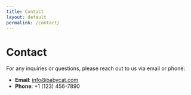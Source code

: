 ```yaml
---
title: Contact
layout: default
permalink: /contact/
---
```


# Contact

For any inquiries or questions, please reach out to us via email or phone:

- **Email**: [info@babycat.com](mailto:info@babycat.com)
- **Phone**: +1 (123) 456-7890

